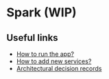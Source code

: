 # Spark (WIP)

## Useful links
- [How to run the app?](./docs/local-development.md)
- [How to add new services?](./docs/adding-new-services.md)
- [Architectural decision records](docs/adr)
